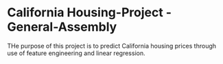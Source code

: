 # California Housing-Project - General-Assembly

THe purpose of this project is to predict California housing prices through use of feature engineering and linear regression. 


